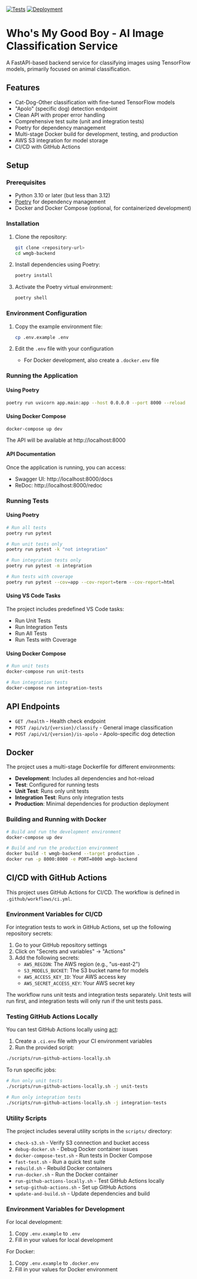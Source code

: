 [![Tests](https://github.com/aarangop/wmgb-backend/actions/workflows/test.yml/badge.svg)](https://github.com/aarangop/wmgb-backend/actions/workflows/test.yml)
[![Deployment](https://github.com/aarangop/wmgb-backend/actions/workflows/deploy.yml/badge.svg)](https://github.com/aarangop/wmgb-backend/actions/workflows/deploy.yml)

# Who's My Good Boy - AI Image Classification Service

A FastAPI-based backend service for classifying images using TensorFlow models,
primarily focused on animal classification.

## Features

- Cat-Dog-Other classification with fine-tuned TensorFlow models
- "Apolo" (specific dog) detection endpoint
- Clean API with proper error handling
- Comprehensive test suite (unit and integration tests)
- Poetry for dependency management
- Multi-stage Docker build for development, testing, and production
- AWS S3 integration for model storage
- CI/CD with GitHub Actions

## Setup

### Prerequisites

- Python 3.10 or later (but less than 3.12)
- [Poetry](https://python-poetry.org/) for dependency management
- Docker and Docker Compose (optional, for containerized development)

### Installation

1. Clone the repository:

   ```bash
   git clone <repository-url>
   cd wmgb-backend
   ```

2. Install dependencies using Poetry:

   ```bash
   poetry install
   ```

3. Activate the Poetry virtual environment:
   ```bash
   poetry shell
   ```

### Environment Configuration

1. Copy the example environment file:

   ```bash
   cp .env.example .env
   ```

2. Edit the `.env` file with your configuration
   - For Docker development, also create a `.docker.env` file

### Running the Application

#### Using Poetry

```bash
poetry run uvicorn app.main:app --host 0.0.0.0 --port 8000 --reload
```

#### Using Docker Compose

```bash
docker-compose up dev
```

The API will be available at http://localhost:8000

#### API Documentation

Once the application is running, you can access:

- Swagger UI: http://localhost:8000/docs
- ReDoc: http://localhost:8000/redoc

### Running Tests

#### Using Poetry

```bash
# Run all tests
poetry run pytest

# Run unit tests only
poetry run pytest -k "not integration"

# Run integration tests only
poetry run pytest -m integration

# Run tests with coverage
poetry run pytest --cov=app --cov-report=term --cov-report=html
```

#### Using VS Code Tasks

The project includes predefined VS Code tasks:

- Run Unit Tests
- Run Integration Tests
- Run All Tests
- Run Tests with Coverage

#### Using Docker Compose

```bash
# Run unit tests
docker-compose run unit-tests

# Run integration tests
docker-compose run integration-tests
```

## API Endpoints

- `GET /health` - Health check endpoint
- `POST /api/v1/{version}/classify` - General image classification
- `POST /api/v1/{version}/is-apolo` - Apolo-specific dog detection

## Docker

The project uses a multi-stage Dockerfile for different environments:

- **Development**: Includes all dependencies and hot-reload
- **Test**: Configured for running tests
- **Unit Test**: Runs only unit tests
- **Integration Test**: Runs only integration tests
- **Production**: Minimal dependencies for production deployment

### Building and Running with Docker

```bash
# Build and run the development environment
docker-compose up dev

# Build and run the production environment
docker build -t wmgb-backend --target production .
docker run -p 8000:8000 -e PORT=8000 wmgb-backend
```

## CI/CD with GitHub Actions

This project uses GitHub Actions for CI/CD. The workflow is defined in
`.github/workflows/ci.yml`.

### Environment Variables for CI/CD

For integration tests to work in GitHub Actions, set up the following repository
secrets:

1. Go to your GitHub repository settings
2. Click on "Secrets and variables" -> "Actions"
3. Add the following secrets:
   - `AWS_REGION`: The AWS region (e.g., "us-east-2")
   - `S3_MODELS_BUCKET`: The S3 bucket name for models
   - `AWS_ACCESS_KEY_ID`: Your AWS access key
   - `AWS_SECRET_ACCESS_KEY`: Your AWS secret key

The workflow runs unit tests and integration tests separately. Unit tests will
run first, and integration tests will only run if the unit tests pass.

### Testing GitHub Actions Locally

You can test GitHub Actions locally using [act](https://github.com/nektos/act):

1. Create a `.ci.env` file with your CI environment variables
2. Run the provided script:

```bash
./scripts/run-github-actions-locally.sh
```

To run specific jobs:

```bash
# Run only unit tests
./scripts/run-github-actions-locally.sh -j unit-tests

# Run only integration tests
./scripts/run-github-actions-locally.sh -j integration-tests
```

### Utility Scripts

The project includes several utility scripts in the `scripts/` directory:

- `check-s3.sh` - Verify S3 connection and bucket access
- `debug-docker.sh` - Debug Docker container issues
- `docker-compose-test.sh` - Run tests in Docker Compose
- `fast-test.sh` - Run a quick test suite
- `rebuild.sh` - Rebuild Docker containers
- `run-docker.sh` - Run the Docker container
- `run-github-actions-locally.sh` - Test GitHub Actions locally
- `setup-github-actions.sh` - Set up GitHub Actions
- `update-and-build.sh` - Update dependencies and build

### Environment Variables for Development

For local development:

1. Copy `.env.example` to `.env`
2. Fill in your values for local development

For Docker:

1. Copy `.env.example` to `.docker.env`
2. Fill in your values for Docker environment
